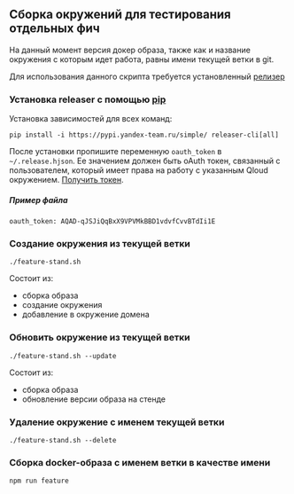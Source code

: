 ## Сборка окружений для тестирования отдельных фич
На данный момент версия докер образа, также как и название окружения с которым идет работа, равны имени текущей ветки в git.

Для использования данного скрипта требуется установленный [релизер](https://github.yandex-team.ru/tools/releaser)

### Установка releaser с помощью [pip](https://pip.pypa.io/en/stable/installing/)

Установка зависимостей для всех команд:

`pip install -i https://pypi.yandex-team.ru/simple/ releaser-cli[all]`

После установки пропишите переменную `oauth_token` в `~/.release.hjson`. Ее значением должен быть oAuth токен, связанный с пользователем, который имеет права на работу с указанным Qloud окружением. [Получить токен](https://oauth.yandex-team.ru/authorize?response_type=token&client_id=12225edea41e4add87aaa4c4896431f1).

##### Пример файла
`oauth_token: AQAD-qJSJiQqBxX9VPVMkBBD1vdvfCvvBTdIi1E`

### Создание окружения из текущей ветки
`./feature-stand.sh`

Состоит из:
- сборка образа
- создание окружения
- добавление в окружение домена

### Обновить окружение из текущей ветки
`./feature-stand.sh --update`

Состоит из:
- сборка образа
- обновление версии образа на стенде

### Удаление окружение с именем текущей ветки
`./feature-stand.sh --delete`

### Сборка docker-образа с именем ветки в качестве имени
`npm run feature`
